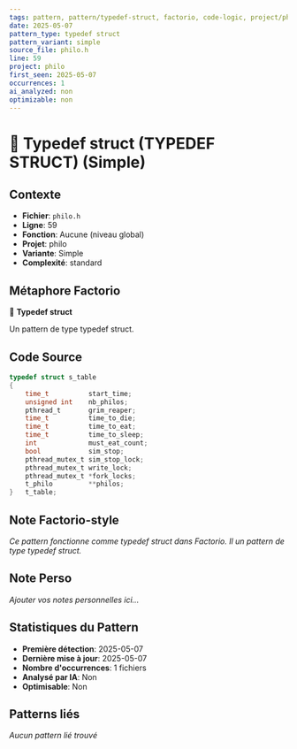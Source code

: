 ```yaml
---
tags: pattern, pattern/typedef-struct, factorio, code-logic, project/philo, pattern/variant/simple
date: 2025-05-07
pattern_type: typedef struct
pattern_variant: simple
source_file: philo.h
line: 59
project: philo
first_seen: 2025-05-07
occurrences: 1
ai_analyzed: non
optimizable: non
---
```


# 🔧 Typedef struct (TYPEDEF STRUCT) (Simple)

## Contexte
- **Fichier**: `philo.h`
- **Ligne**: 59
- **Fonction**: Aucune (niveau global)
- **Projet**: philo
- **Variante**: Simple
- **Complexité**: standard

## Métaphore Factorio
🔧 **Typedef struct**

Un pattern de type typedef struct.

## Code Source
```c
typedef struct s_table
{
	time_t			start_time;
	unsigned int	nb_philos;
	pthread_t		grim_reaper;
	time_t			time_to_die;
	time_t			time_to_eat;
	time_t			time_to_sleep;
	int				must_eat_count;
	bool			sim_stop;
	pthread_mutex_t	sim_stop_lock;
	pthread_mutex_t	write_lock;
	pthread_mutex_t	*fork_locks;
	t_philo			**philos;
}	t_table;
```

## Note Factorio-style
*Ce pattern fonctionne comme typedef struct dans Factorio. Il un pattern de type typedef struct.*

## Note Perso
*Ajouter vos notes personnelles ici...*

## Statistiques du Pattern
- **Première détection**: 2025-05-07
- **Dernière mise à jour**: 2025-05-07
- **Nombre d'occurrences**: 1 fichiers
- **Analysé par IA**: Non
- **Optimisable**: Non

## Patterns liés
*Aucun pattern lié trouvé*
